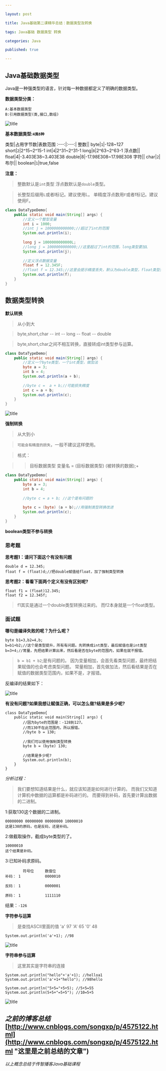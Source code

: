 ```yaml
---

layout: post

title: Java基础第二课精华总结：数据类型及转换

tags: Java基础 数据类型 转换

categories: Java

published: true

---
```


## Java基础数据类型 ##

Java是一种强类型的语言，针对每一种数据都定义了明确的数据类型。
	
**数据类型分类：**

	A:基本数据类型
	B:引用数据类型(类,接口,数组)
	
![title](/static/img/Java基础第二课精华总结/数据类型划分.png "title")

**基本数据类型:`4类8种`**

类型|占用字节数|表数范围
:---:|:---:|
整数||
byte|`1`|-128~127
short|`2`|2^15~2^15-1
int|`4`|2^31~2^31-1
long|`8`|2^63~2^63-1
浮点数||
float|4|-3.403E38~3.403E38
double|8|-17.98E308~17.98E308
字符||
char|`2`|
布尔||
boolean|`1`|true,false
	
**注意：**

> 整数默认是`int`类型
> 浮点数默认是`double`类型。

> 长整型后缀用`L`或者l标记。建议使用L。
> 单精度浮点数用`F`或者f标记。建议使用F。

```java
class DataTypeDemo{
	public static void main(String[] args) {
		//定义一个整型变量
		int i = 1000;
		//int j = 1000000000000;//超过了int的范围
		System.out.println(i);
		
		long j = 1000000000000L;
		//long j = 1000000000000;//这里超过了int的范围，long类型要加L
		System.out.println(j);
		
		//定义浮点数据变量
		float f = 12.345F;
		//float f = 12.345;//这里会提示精度丢失，默认为double类型，float类型要加F
		System.out.println(f);
	}
}
```

## 数据类型转换 ##


**默认转换**

> 从小到大

> byte,short,char -- int -- long -- float -- double

> byte,short,char之间不相互转换，直接转成int类型参与运算。

```java
class DataTypeDemo{
	public static void main(String[] args) {
		//定义一个byte类型，一个int类型，做加法
		byte a = 3;
		int b = 4;
		System.out.println(a + b);
		
		//byte c =  a + b;//可能损失精度
		int c = a + b;
		System.out.println(c);
	}
}
```

![title](/static/img/Java基础第二课精华总结/不同数据类型变量参与运算图解.bmp "title")

**强制转换**

> 从大到小

> `可能会有精度的损失`，一般不建议这样使用。

> 格式：

>>目标数据类型 变量名 = (目标数据类型) (被转换的数据);+

```java
class DataTypeDemo{
	public static void main(String[] args) {
		byte a = 3;
		int b = 4;
		
		//byte c = a + b; //这个是有问题的
		
		byte c = (byte) (a + b);//用强制类型转换改进
		System.out.println(c);
	}
}
```

**boolean类型不参与转换**

### 思考题 ###

**思考题1：请问下面这个有没有问题**

	double d = 12.345;
	float f = (float)d;//把double赋值给float，加了强制类型转换
		
**思考题2：看看下面两个定义有没有区别呢?**

	float f1 = (float)12.345;
	float f2 = 12.345f;
		
> f1其实是通过一个double类型转换过来的。
> 而f2本身就是一个float类型。

### 面试题 ###

**哪句是编译失败的呢？为什么呢？**

	byte b1=3,b2=4,b;
	b=b1+b2;//这个是类型提升，所有有问题。先转换成int类型，最后赋值也是int类型
	b=3+4;//常量，先把结果计算出来，然后看是否在byte的范围内，如果在就不报错。

> `b = b1 + b2`;是有问题的。
> 因为变量相加，会首先看类型问题，最终把结果赋值的也会考虑类型问题。
> 常量相加，首先做加法，然后看结果是否在赋值的数据类型范围内，如果不是，才报错。

反编译的结果如下：

![title](/static/img/Java基础第二课精华总结/编译结果.png "反编译结果")

**有没有问题?如果我想让赋值正确，可以怎么做?结果是多少呢?**

	class DataTypeDemo{
		public static void main(String[] args) {
			//因为byte的范围是：-128到127。
			//而130不在此范围内，所以报错。
			//byte b = 130; 
			
			//我们可以使用强制类型转换
			byte b = (byte) 130;
			
			//结果是多少呢?
			System.out.println(b);
		}
	}

*分析过程：*

> 我们要想知道结果是什么，就应该知道是如何进行计算的。
> 而我们又知道计算机中数据的运算都是补码进行的。
> 而要得到补码，首先要计算出数据的二进制。

1:获取130这个数据的二进制。

	00000000 00000000 00000000 10000010
	这是130的原码，也是反码，还是补码。

2:做截取操作，截成byte类型的了。

	10000010 
	这个结果是补码。

3:已知补码求原码。

			符号位		数值位
	补码：	1			0000010
	
	反码：	1			0000001
	
	原码：	1			1111110

结果：`-126`

**字符参与运算**

> 是查找ASCII里面的值
> 'a'		97
> 'A'		65
> '0'		48
	
	System.out.println('a'+1); //98

![title](/static/img/Java基础第二课精华总结/ASCII表.png "title")

**字符串参与运算**

> 这里其实是字符串的连接
	
	System.out.println("hello"+'a'+1); //helloa1
	System.out.println('a'+1+"hello"); //98hello
	
	System.out.println("5+5="+5+5); //5+5=55
	System.out.println(5+5+"=5+5"); //10=5+5

![title](/static/img/Java基础第二课精华总结/运算符优先级.png "title")

*之前的博客总结*
[http://www.cnblogs.com/songxp/p/4575122.html](http://www.cnblogs.com/songxp/p/4575122.html "这里是之前总结的文章")
----------

*以上概念总结于传智播客Java基础课程*